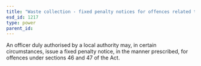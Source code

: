 ```yaml
---
title: "Waste collection - fixed penalty notices for offences related to receptacles"
esd_id: 1217
type: power
parent_id:  
---
```


An officer duly authorised by a local authority may, in certain circumstances, issue a fixed penalty notice, in the manner prescribed, for offences under sections 46 and 47 of the Act.

